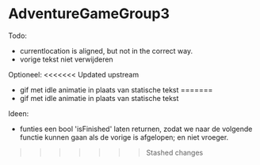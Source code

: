 # AdventureGameGroup3

Todo: 
- currentlocation is aligned, but not in the correct way.
- vorige tekst niet verwijderen

Optioneel:
<<<<<<< Updated upstream
- gif met idle animatie in plaats van statische tekst
=======
- gif met idle animatie in plaats van statische tekst

Ideen:
- funties een bool 'isFinished' laten returnen, zodat we naar de volgende functie kunnen gaan als de vorige is afgelopen; en niet vroeger. 
>>>>>>> Stashed changes
